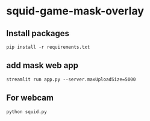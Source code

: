 # squid-game-mask-overlay

## Install packages
```
pip install -r requirements.txt
```

## add mask web app
```
streamlit run app.py --server.maxUploadSize=5000
```


## For webcam
```
python squid.py
```
